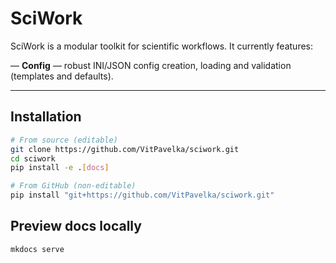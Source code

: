 # SciWork

SciWork is a modular toolkit for scientific workflows. It currently features:

— **Config** — robust INI/JSON config creation, loading and validation (templates and defaults).

---

## Installation

```bash
# From source (editable)
git clone https://github.com/VitPavelka/sciwork.git
cd sciwork
pip install -e .[docs]

# From GitHub (non-editable)
pip install "git+https://github.com/VitPavelka/sciwork.git"
```

## Preview docs locally

```bash
mkdocs serve
```